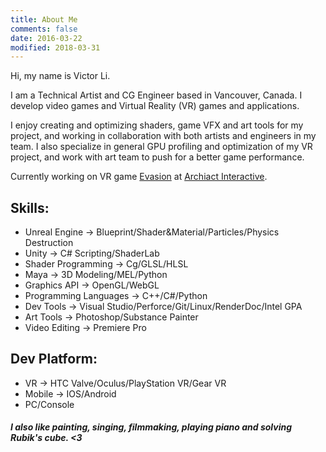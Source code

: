 ```yaml
---
title: About Me
comments: false
date: 2016-03-22
modified: 2018-03-31
---
```

Hi, my name is Victor Li.

I am a Technical Artist and CG Engineer based in Vancouver, Canada. I develop video games and Virtual Reality (VR) games and applications.

I enjoy creating and optimizing shaders, game VFX and art tools for my project, and working in collaboration with both artists and engineers in my team. I also specialize in general GPU profiling and optimization of my VR project, and work with art team to push for a better game performance.
<!-- I also keep the art pipeline clean and efficient in order to maximize performance. -->
<!-- I'm a Technical Artist and Computer Graphics Engineer based in Vancouver with a [Master's degree in Digital Media](http://thecdm.ca/) and a background of computer science. I enjoy interpreting graphics through code and using mathematics and programming as tools to discover how things work and solve problems. -->

<!-- [comment]: I have been always fascinated by the rationality in mathematics and programming, and I enjoy using them as tools to discover how things work and solve problems. I also appreciate the craftmanship and creativity in arts and design, and and I am willing to interpret visual through programming and to bridge the gap between art and technology. -->

Currently working on VR game <a href="https://evasionvrgame.com/" target="_blank">Evasion</a> at <a href="http://archiactinteractive.com" target="_blank">Archiact Interactive</a>.

## Skills:

* Unreal Engine -> Blueprint/Shader&Material/Particles/Physics Destruction
* Unity -> C# Scripting/ShaderLab
* Shader Programming -> Cg/GLSL/HLSL
* Maya -> 3D Modeling/MEL/Python
* Graphics API -> OpenGL/WebGL
* Programming Languages -> C++/C#/Python
* Dev Tools -> Visual Studio/Perforce/Git/Linux/RenderDoc/Intel GPA
* Art Tools -> Photoshop/Substance Painter
* Video Editing -> Premiere Pro

## Dev Platform:

* VR -> HTC Valve/Oculus/PlayStation VR/Gear VR
* Mobile -> IOS/Android
* PC/Console



##### I also like painting, singing, filmmaking, playing piano and solving Rubik's cube. <3
